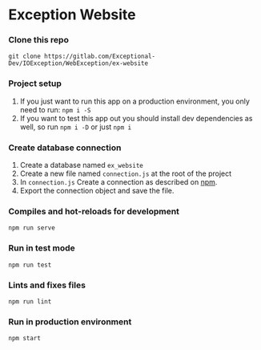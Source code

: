 # Exception Website

### Clone this repo
```
git clone https://gitlab.com/Exceptional-Dev/IOException/WebException/ex-website
```

### Project setup
1. If you just want to run this app on a production environment, you only need to run: `npm i -S`
2. If you want to test this app out you should install dev dependencies as well, so run `npm i
 -D` or just `npm i`

### Create database connection
1. Create a database named `ex_website`
2. Create a new file named `connection.js` at the root of the project
3. In `connection.js` Create a connection as described on [npm](https://www.npmjs.com/package/mysql).
4. Export the connection object and save the file. 

### Compiles and hot-reloads for development
```
npm run serve
```

### Run in test mode
```
npm run test
```

### Lints and fixes files
```
npm run lint
```

### Run in production environment
```
npm start
```
